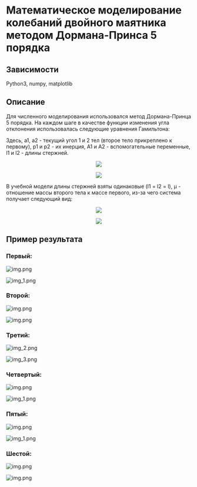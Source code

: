 # Математическое моделирование колебаний двойного маятника методом Дормана-Принса 5 порядка

## Зависимости
Python3, numpy, matplotlib

## Описание
Для численного моделирования использовался метод Дормана-Принца 5 порядка.
На каждом шаге в качестве функции изменения угла отклонения использовалась следующие уравнения Гамильтона:

Здесь, a1, a2 - текущий угол 1 и 2 тел (второе тело прикреплено к первому), p1 и p2 - их инерция, A1 и А2 - вспомогательные переменные, l1 и l2 - длины стержней.

<p align="center">
    <img src="extra/img.png">

<p align="center">
    <img src="extra/img_1.png">

В учебной модели длины стержней взяты одинаковые (l1 = l2 = l), &mu; - отношение массы второго тела к массе первого, из-за чего система получает следующий вид:

<p align="center">
    <img src="extra/img_2.png">
    
<p align="center">
    <img src="extra/img_3.png">

## Пример результата

### Первый:

![img.png](extra/1.png)

![img_1.png](extra/2.png)

### Второй:

![img.png](extra/9.png)

![img.png](extra/10.png)

### Третий:

![img_2.png](extra/3.png)

![img_3.png](extra/4.png)

### Четвертый:

![img.png](extra/5.png)

![img_1.png](extra/6.png)

### Пятый:

![img.png](extra/7.png)

![img_1.png](extra/8.png)

### Шестой:

![img.png](extra/11.png)

![img.png](extra/12.png)

